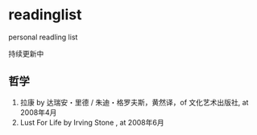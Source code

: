 # readinglist
personal readling list


持续更新中

## 哲学
1. 拉康 by 达瑞安・里德 / 朱迪・格罗夫斯，黄然译，of 文化艺术出版社, at 2008年4月
1. Lust For Life by Irving Stone , at 2008年6月
